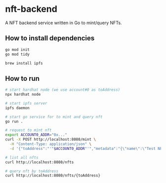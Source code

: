 # nft-backend
A NFT backend service written in Go to mint/query NFTs.

## How to install dependencies
```bash
go mod init
go mod tidy

brew install ipfs
```

## How to run
```bash
# start hardhat node (we use account#0 as toAddress)
npx hardhat node

# start ipfs server
ipfs daemon

# start go service for to mint and query nft
go run .

# request to mint nft
export ACCOUNT0_ADDR="0x..."
curl -X POST http://localhost:8080/mint \
  -H "Content-Type: application/json" \
  -d '{"toAddress":"'"$ACCOUNT0_ADDR"'","metadata":"{\"name\":\"Test NFT\",\"description\":\"A test NFT\",\"image\":\"https://via.placeholder.com/300\"}"}'

# list all nfts
curl http://localhost:8080/nfts 

# query nft by toAddress
curl http://localhost:8080/nfts/{toAddress}
```